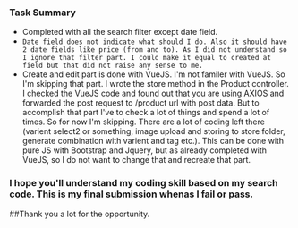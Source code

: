 ### Task Summary

- Completed with all the search filter except date field.
- ```Date field does not indicate what should I do. Also it should have 2 date fields like price (from and to). As I did not understand so I ignore that filter part. I could make it equal to created at field but that did not raise any sense to me.```
- Create and edit part is done with VueJS. I'm not familer with VueJS. So I'm skipping that part. I wrote the store method in the Product controller. I checked the VueJS code and found out that you are using AXIOS and forwarded the post request to /product url with post data. But to accomplish that part I've to check a lot of things and spend a lot of times. So for now I'm skipping. There are a lot of coding left there (varient select2 or something, image upload and storing to store folder, generate combination with varient and tag etc.). This can be done with pure JS with Bootstrap and Jquery, but as already completed with VueJS, so I do not want to change that and recreate that part.

### I hope you'll understand my coding skill based on my search code. This is my final submission whenas I fail or pass. 
##Thank you a lot for the opportunity.
